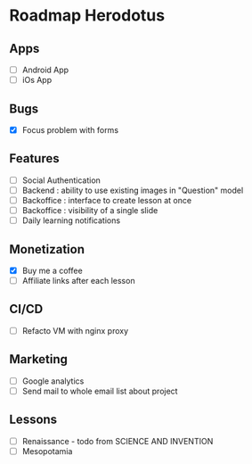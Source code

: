 # Roadmap Herodotus

## Apps

- [ ] Android App
- [ ] iOs App

## Bugs
- [x] Focus problem with forms

## Features

- [ ] Social Authentication
- [ ] Backend : ability to use existing images in "Question" model
- [ ] Backoffice : interface to create lesson at once
- [ ] Backoffice : visibility of a single slide
- [ ] Daily learning notifications

## Monetization
- [x] Buy me a coffee
- [ ] Affiliate links after each lesson

## CI/CD
- [ ] Refacto VM with nginx proxy

## Marketing
- [ ] Google analytics
- [ ] Send mail to whole email list about project

## Lessons
- [ ] Renaissance - todo from SCIENCE AND INVENTION
- [ ] Mesopotamia
